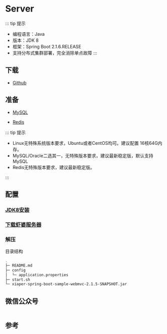 # Server

::: tip 提示

* 编程语言：Java
* 版本：JDK 8
* 框架：Spring Boot 2.1.6.RELEASE
* 支持分布式集群部署，完全消除单点故障
:::

## 下载

* [Github](https://github.com/xiaper/server)

## 准备

<!-- * Linux -->
<!-- * [Nginx](/component/nginx.md) -->
* [MySQL](/component/mysql.md)
<!-- * [Oracle](/component/oracle.md) -->
* [Redis](/component/redis.md)
<!-- * [Mongo](/component/mongo.md) -->
<!-- * [RabbitMQ](/component/rabbitmq.md) -->
<!-- * [ActiveMQ](/component/activemq.md) -->
<!-- * [Zookeeper](/component/zookeeper.md) -->
<!-- * [AliyunOSS](/component/aliyunoss.md) -->
<!-- * [ELK](/other/elk.md) -->

::: tip 提示

* Linux无特殊系统版本要求，Ubuntu或者CentOS均可。建议配置 16核64G内存。
* MySQL/Oracle二选其一，无特殊版本要求，建议最新稳定版，默认支持MySQL
* Redis无特殊版本要求，建议最新稳定版。
<!-- * RabbitMQ/ActiveMQ二选其一，无特殊版本要求，建议最新稳定版，默认支持RabbitMQ -->
:::

<!-- ::: tip 提示
支持多种部署方式，可任选其一

* Jar：支持直接运行jar
* War：支持war包放到Tomcat/WebLogic等容器中
* Maven：支持将虾婆通过maven或gradle方式集成到现有项目中, [maven](https://mvnrepository.com/artifact/io.xiaper)
* Docker：支持docker部署 TODO
::: -->

<!-- TODO: ### 源码 -->
<!-- TODO: War -->
<!-- TODO: ### Docker -->
<!-- TODO:开发vuepress插件：支持客服和聊天 -->

<!-- ### 单体部署 -->

## 配置

### [JDK8安装](/other/java.md)

### [下载虾婆服务器](https://github.com/Bytedesk/bytedesk-server/releases)

### 解压

目录结构

``` bash
.
├─ README.md
├─ config
│  └─ application.properties
├─ start.sh
└─ xiaper-spring-boot-sample-webmvc-2.1.5-SNAPSHOT.jar
```

<!-- ### [Nginx](/component/nginx.md)

需要配置负载均衡以便支持集群配置 和 websocket

### [MySQL](/component/mysql.md)

``` bash
# 支持单体，同时支持多数据源、读写分离配置
# mysql 5.7
#spring.datasource.driver-class-name=com.mysql.jdbc.Driver
spring.datasource.url=jdbc:mysql://localhost:3306/数据库名?autoReconnect=true&characterEncoding=utf8&useSSL=true&serverTimezone=GMT%2B8
spring.datasource.username=root
spring.datasource.password=
```

### [Redis](/component/redis.md)

``` bash
# 支持单体，同时支持集群配置
# redis缓存
spring.cache.type=Redis
spring.redis.database=0
# Redis服务器地址
spring.redis.host=
# Redis服务器连接端口
spring.redis.port=6379
# Redis服务器连接密码（默认为空）
spring.redis.password=
```

### [RabbitMQ](/component/rabbitmq.md)

``` bash
# 支持单体，同时支持集群配置
# 如果通过HAProxy连接，则此处请配置Haproxy地址
spring.rabbitmq.host=127.0.0.1
spring.rabbitmq.port=5672
spring.rabbitmq.username=用户名
spring.rabbitmq.password=密码
spring.rabbitmq.stomp.port=61613
spring.rabbitmq.stomp.login=stomp_web
spring.rabbitmq.stomp.passcode=stomp_web
```

### 上传文件

支持服务器本地存储、阿里云OSS、腾讯云对象存储三种存储方式，其中本地存储不支持集群

上传腾讯云

``` bash
# 腾讯云cos
upload.type=tencent
# 创建bucket并需要在此bucket下创建文件夹：apns/development(二级文件夹), apns/production(二级文件夹), avatars, images, voices, files
# 存储桶所属地域
tencent.bucket.location=
# 存储桶名称
tencent.bucket.name=
# 访问域名
tencent.bucket.domain=

#API密钥管理获取
tencent.appid=
tencent.secretid=
tencent.secretkey=
```

上传阿里云OSS

``` bash
# 阿里云OSS
upload.type=aliyun

aliyun.access.key.id=
aliyun.access.key.secret=

# 阿里云OSS服务相关配置
# OSS的endpoint,这里是华南地区(也就是深圳)
aliyun.oss.endpoint=
#
aliyun.oss.base.url=
# 这是创建的bucket
aliyun.oss.bucket.name=
# 这里已经把自己的域名映射到bucket地址了。需要设置域名绑定，设置域名CNAME（暂不使用）
aliyun.oss.img.domain=
```

* 上传到服务器
* 修改start.sh权限为可执行权限，如：

``` bash
chmod 777 start.sh
```

### 启动

``` bash
./start.sh
```

* 查看是否启动成功

``` bash
方法1：
  等待5分钟后，执行 netstat -ntlp, 查看8000端口号是否启动，如有，则启动成功

方法2：
  浏览器中输入 http://ip:8000/hello 查看是否有返回，如有，则启动成功

其中：ip为此台服务器地址
```

#### 修改nginx负载均衡配置，指向此服务器地址

客户端均通过nginx访问rest接口，nginx需要支持https和websocket, 具体可参考[Nginx](/component/nginx.md)

#### 如需配置集群，可在多台机器上重复上述步骤即可

#### 集群扩容，可在新增机器上重复上述步骤即可

#### 后续新版升级步骤

注意：为了不影响集群整体可用性，建议一台一台升级，也即只有第一台升级成功之后，再按照下述步骤升级第二台

``` bash
查看进程：netstat -ntlp，找到8000对应进程号
杀掉进程：kill -9 进程号
上传新版：jar文件
启动：./start.sh
```

## 前端

### 安卓端

* 参考demo中：自定义服务器
* REST服务器为nginx地址
* 其中消息服务器地址为RabbitMQ服务器地址, 如通过haproxy连接则填写haproxy地址

### iOS端

* 参考demo中：自定义服务器
* REST服务器为nginx地址
* 其中消息服务器地址为RabbitMQ服务器地址, 如通过haproxy连接则填写haproxy地址

### web端

* 修改js/data.js中默认HOST地址为nginx地址 -->

<!-- ### 快速集群部署 -->

<!-- ::: tip 提示

* 默认开发工具使用IntelliJ IDEA, 您也可以使用Spring Tool Suite或者Eclipse，根据您的喜好
* 基于Maven作为项目管理工具
::: -->

<!-- 
## 其他

### 关于图片、文件、语音、视频消息

### 关于业务系统账号体系与IM账号体系整合 
-->

## 微信公众号

<img :src="$withBase('/image/qrcode_xiaperio_430.jpg')" style="width:250px;"/>

## 参考
